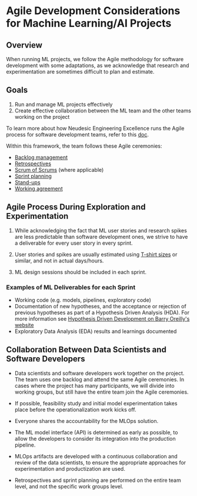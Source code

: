 # Agile Development Considerations for Machine Learning/AI Projects

## Overview

When running ML projects, we follow the Agile methodology for software development with some adaptations, as we acknowledge that research and experimentation are sometimes difficult to plan and estimate.

## Goals

1. Run and manage ML projects effectively
2. Create effective collaboration between the ML team and the other teams working on the project

To learn more about how Neudesic Engineering Excellence runs the Agile process for software development teams, refer to this [doc](../agile-development).

Within this framework, the team follows these Agile ceremonies:

- [Backlog management](../agile-development/advanced-topics/backlog-management)
- [Retrospectives](../agile-development/ceremonies.md#retrospectives)
- [Scrum of Scrums](../agile-development/advanced-topics/effective-organization/scrum-of-scrums.md) (where applicable)
- [Sprint planning](../agile-development/ceremonies.md#sprint-planning)
- [Stand-ups](../agile-development/ceremonies.md#stand-up)
- [Working agreement](../agile-development/team-agreements/working-agreement.md)

## Agile Process During Exploration and Experimentation

1. While acknowledging the fact that ML user stories and research spikes are less predictable than software development ones, we strive to have a deliverable for every user story in every sprint.

2. User stories and spikes are usually estimated using [T-shirt sizes](../agile-development/ceremonies.md#estimation) or similar, and not in actual days/hours.

3. ML design sessions should be included in each sprint.

### Examples of ML Deliverables for each Sprint

- Working code (e.g. models, pipelines, exploratory code)
- Documentation of new hypotheses, and the acceptance or rejection of previous hypotheses as part of a Hypothesis Driven Analysis (HDA). For more information see [Hypothesis Driven Development on Barry Oreilly's website](https://barryoreilly.com/explore/blog/how-to-implement-hypothesis-driven-development/)
- Exploratory Data Analysis (EDA) results and learnings documented

## Collaboration Between Data Scientists and Software Developers

- Data scientists and software developers work together on the project. The team uses one backlog and attend the same Agile ceremonies. In cases where the project has many participants, we will divide into working groups, but still have the entire team join the Agile ceremonies.

- If possible, feasibility study and initial model experimentation takes place before the operationalization work kicks off.
- Everyone shares the accountability for the MLOps solution.
- The ML model interface (API) is determined as early as possible, to allow the developers to consider its integration into the production pipeline.
- MLOps artifacts are developed with a continuous collaboration and review of the data scientists, to ensure the appropriate approaches for experimentation and
productization are used.
- Retrospectives and sprint planning are performed on the entire team level, and not the specific work groups level.
